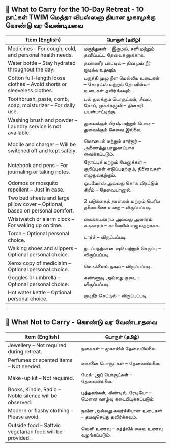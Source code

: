 ## 🧳 What to Carry for the 10-Day Retreat - 10 நாட்கள் TWIM மெத்தா விபஸ்ஸனா தியான முகாமுக்கு கொண்டு வர வேண்டியவை

| Item (English)                                                                 | பொருள் (தமிழ்)                                                                 |
|--------------------------------------------------------------------------------|---------------------------------------------------------------------------------|
| Medicines – For cough, cold, and personal health needs.                        | மருந்துகள் – இருமல், சளி மற்றும் தனிப்பட்ட தேவைகளுக்காக.                        |
| Water bottle – Stay hydrated throughout the day.                               | தண்ணீர் பாட்டில் – தினமும் நீர் குடிக்க உதவும்.                                  |
| Cotton full-length loose clothes – Avoid shorts or sleeveless clothes.         | பருத்தி முழு நீள மெல்லிய உடைகள் – சோர்ட்ஸ் மற்றும் தோளில்லா உடைகள் தவிர்க்கவும். |
| Toothbrush, paste, comb, soap, moisturizer – For daily use.                    | பல் துலக்கும் பொருட்கள், சீவல், சோப், முகக்கழுவி – தினசரி பயன்பாட்டிற்கு.        |
| Washing brush and powder – Laundry service is not available.                   | துவைக்கும் பிரஷ் மற்றும் பொடி – துவைக்கும் சேவை இல்லை.                         |
| Mobile and charger – Will be switched off and kept safely.                     | மொபைல் மற்றும் சார்ஜர் – அணைத்து பாதுகாப்பாக வைக்கப்படும்.                     |
| Notebook and pens – For journaling or taking notes.                            | நோட்புக் மற்றும் பேனாக்கள் – குறிப்புகள் எடுப்பதற்கும், நினைவுகள் எழுதுவதற்கும். |
| Odomos or mosquito repellent – Just in case.                                   | ஓடமோஸ் அல்லது கொசு விரட்டும் கிரீம் – தேவையானால்.                              |
| Two bed sheets and large pillow cover – Optional, based on personal comfort.   | 2 படுக்கைத் தாள்கள் மற்றும் பெரிய தலையணை உறை – விருப்பப்படி.                   |
| Wristwatch or alarm clock – For waking up on time.                             | கைக்கடிகாரம் அல்லது அலாரம் கடிகாரம் – காலையில் எழுவதற்காக.                   |
| Torch – Optional personal choice.                                              | டார்ச் – விருப்பப்படி.                                                           |
| Walking shoes and slippers – Optional personal choice.                         | நடப்பதற்கான ஷூ மற்றும் செருப்பு – விருப்பப்படி.                                 |
| Xerox copy of mediclaim – Optional personal choice.                            | மெடிக்ளைம் நகல் – விருப்பப்படி.                                                 |
| Goggles or umbrella – Optional personal choice.                                | கண்ணாடி அல்லது குடை – விருப்பப்படி.                                             |
| Hot water kettle – Optional personal choice.                                   | குடிநீர் கெட்டில் – விருப்பப்படி.                                                |

---

## 🚫 What Not to Carry - கொண்டு வர வேண்டாதவை

| Item (English)                                                       | பொருள் (தமிழ்)                                                   |
|----------------------------------------------------------------------|------------------------------------------------------------------|
| Jewellery – Not required during retreat.                             | நகைகள் – முகாமில் தேவையில்லை.                                   |
| Perfumes or scented items – Not needed.                              | வாசனை பொருட்கள் – தேவையில்லை.                                   |
| Make-up kit – Not required.                                          | மேக்-அப் பொருட்கள் – தேவையில்லை.                                |
| Books, Kindle, Radio – Noble silence will be observed.              | புத்தகங்கள், கிண்டில், ரேடியோ – மௌன வாழ்வு கடைபிடிக்கப்படும்.     |
| Modern or flashy clothing – Please avoid.                            | நவீன அல்லது கவர்ச்சியான உடைகள் – தயவுசெய்து தவிர்க்கவும்.        |
| Outside food – Sattvic vegetarian food will be provided.             | வெளி உணவு – சத்த்வீக் சைவ உணவு வழங்கப்படும்.                     |
